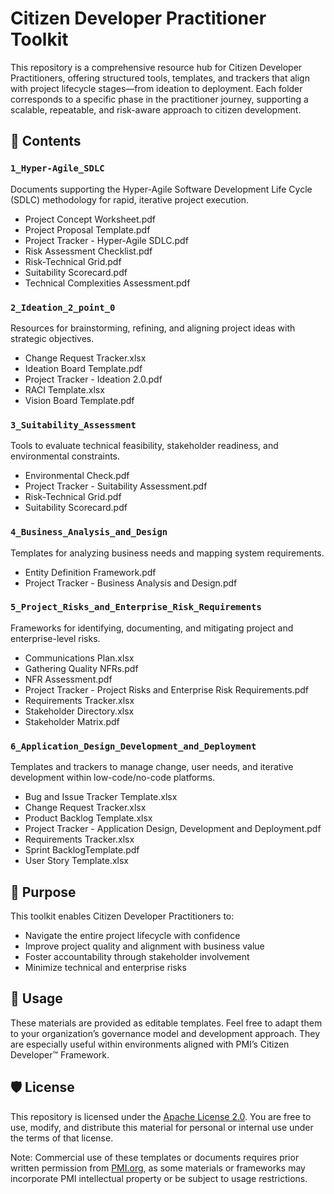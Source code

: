 # Citizen Developer Practitioner Toolkit
This repository is a comprehensive resource hub for Citizen Developer Practitioners, offering structured tools, templates, and trackers that align with project lifecycle stages—from ideation to deployment. Each folder corresponds to a specific phase in the practitioner journey, supporting a scalable, repeatable, and risk-aware approach to citizen development.

## 📁 Contents

### ```1_Hyper-Agile_SDLC```
Documents supporting the Hyper-Agile Software Development Life Cycle (SDLC) methodology for rapid, iterative project execution.

<ul>
  <li>Project Concept Worksheet.pdf</li>
  <li>Project Proposal Template.pdf</li>
  <li>Project Tracker - Hyper-Agile SDLC.pdf</li>
  <li>Risk Assessment Checklist.pdf</li>
  <li>Risk-Technical Grid.pdf</li>
  <li>Suitability Scorecard.pdf</li>
  <li>Technical Complexities Assessment.pdf</li>
</ul>

### ```2_Ideation_2_point_0```
Resources for brainstorming, refining, and aligning project ideas with strategic objectives.

<ul>
  <li>Change Request Tracker.xlsx</li>
  <li>Ideation Board Template.pdf</li>
  <li>Project Tracker - Ideation 2.0.pdf</li>
  <li>RACI Template.xlsx</li>
  <li>Vision Board Template.pdf</li>
</ul>

### ```3_Suitability_Assessment```
Tools to evaluate technical feasibility, stakeholder readiness, and environmental constraints.

<ul>
  <li>Environmental Check.pdf</li>
  <li>Project Tracker - Suitability Assessment.pdf</li>
  <li>Risk-Technical Grid.pdf</li>
  <li>Suitability Scorecard.pdf</li>
</ul>

### ```4_Business_Analysis_and_Design```
Templates for analyzing business needs and mapping system requirements.

<ul>
  <li>Entity Definition Framework.pdf</li>
  <li>Project Tracker - Business Analysis and Design.pdf</li>
</ul>

### ```5_Project_Risks_and_Enterprise_Risk_Requirements```
Frameworks for identifying, documenting, and mitigating project and enterprise-level risks.

<ul>
  <li>Communications Plan.xlsx</li>
  <li>Gathering Quality NFRs.pdf</li>
  <li>NFR Assessment.pdf</li>
  <li>Project Tracker - Project Risks and Enterprise Risk Requirements.pdf</li>
  <li>Requirements Tracker.xlsx</li>
  <li>Stakeholder Directory.xlsx</li>
  <li>Stakeholder Matrix.pdf</li>
</ul>

### ```6_Application_Design_Development_and_Deployment```
Templates and trackers to manage change, user needs, and iterative development within low-code/no-code platforms.

<ul>
  <li>Bug and Issue Tracker Template.xlsx</li>
  <li>Change Request Tracker.xlsx</li>
  <li>Product Backlog Template.xlsx</li>
  <li>Project Tracker - Application Design, Development and Deployment.pdf</li>
  <li>Requirements Tracker.xlsx</li>
  <li>Sprint BacklogTemplate.pdf</li>
  <li>User Story Template.xlsx</li>
</ul>

## 🧭 Purpose
This toolkit enables Citizen Developer Practitioners to:

<ul>
  <li>Navigate the entire project lifecycle with confidence</li>
  <li>Improve project quality and alignment with business value</li>
  <li>Foster accountability through stakeholder involvement</li>
  <li>Minimize technical and enterprise risks</li>
</ul>

## 📌 Usage
These materials are provided as editable templates. Feel free to adapt them to your organization’s governance model and development approach. They are especially useful within environments aligned with PMI’s Citizen Developer™ Framework.

## 🛡️ License
This repository is licensed under the [Apache License 2.0](https://github.com/cgrundman/citizen-developer-practitioner/blob/main/LICENSE). You are free to use, modify, and distribute this material for personal or internal use under the terms of that license.

Note: Commercial use of these templates or documents requires prior written permission from [PMI.org](pmi.org), as some materials or frameworks may incorporate PMI intellectual property or be subject to usage restrictions.
